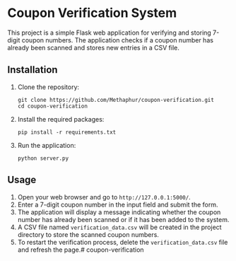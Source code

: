# Coupon Verification System

This project is a simple Flask web application for verifying and storing 7-digit coupon numbers. The application checks if a coupon number has already been scanned and stores new entries in a CSV file.

## Installation

1. Clone the repository:
    ```
    git clone https://github.com/Methaphur/coupon-verification.git
    cd coupon-verification
    ```

2. Install the required packages:
    ```
    pip install -r requirements.txt
    ```

3. Run the application:
    ```
    python server.py
    ```

## Usage

1. Open your web browser and go to `http://127.0.0.1:5000/`.
2. Enter a 7-digit coupon number in the input field and submit the form.
3. The application will display a message indicating whether the coupon number has already been scanned or if it has been added to the system.
4. A CSV file named `verification_data.csv` will be created in the project directory to store the scanned coupon numbers.
5. To restart the verification process, delete the `verification_data.csv` file and refresh the page.# coupon-verification
